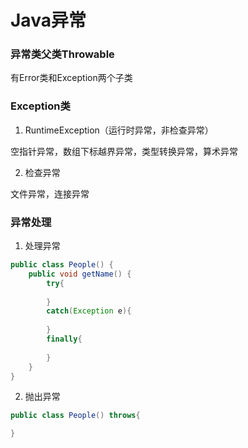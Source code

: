 # Java异常


### 异常类父类Throwable

有Error类和Exception两个子类


### Exception类

1. RuntimeException（运行时异常，非检查异常）

空指针异常，数组下标越界异常，类型转换异常，算术异常

2. 检查异常

文件异常，连接异常


### 异常处理

1. 处理异常

```java
public class People() {
	public void getName() {
		try{
			
		}
		catch(Exception e){
			
		}
		finally{
			
		}
	}
}
```

2. 抛出异常

```java
public class People() throws{

}
```